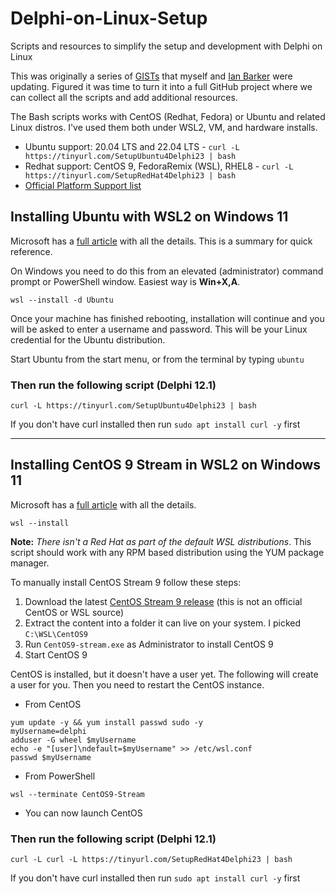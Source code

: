 # Delphi-on-Linux-Setup
 Scripts and resources to simplify the setup and development with Delphi on Linux

 This was originally a series of [GISTs](https://gist.github.com/jimmckeeth/1cb657694d1ea18335782213097c8a33) that myself and [Ian Barker](https://gist.github.com/checkdigits/f910e3c4b308a25b31b9a5c1f23c5461) were updating. Figured it was time to turn it into a full GitHub project where we can collect all the scripts and add additional resources.

The Bash scripts works with CentOS (Redhat, Fedora) or Ubuntu and related Linux distros. I've used them both under WSL2, VM, and hardware installs.

* Ubuntu support:  20.04 LTS and 22.04 LTS - `curl -L https://tinyurl.com/SetupUbuntu4Delphi23 | bash`
* Redhat support: CentOS 9, FedoraRemix (WSL), RHEL8 -  `curl -L https://tinyurl.com/SetupRedHat4Delphi23 | bash`
* [Official Platform Support list](https://docwiki.embarcadero.com/PlatformStatus/en/Main_Page)

## Installing Ubuntu with WSL2 on Windows 11

Microsoft has a [full article](https://docs.microsoft.com/en-us/windows/wsl/install) with all the details. This is a summary for quick reference. 

On Windows you need to do this from an elevated (administrator) command prompt or PowerShell window. Easiest way is **Win+X,A**.
```
wsl --install -d Ubuntu
```

Once your machine has finished rebooting, installation will continue and you will be asked to enter a username and password. This will be your Linux credential for the Ubuntu distribution.

Start Ubuntu from the start menu, or from the terminal by typing `ubuntu`

### Then run the following script (Delphi 12.1)

```curl -L https://tinyurl.com/SetupUbuntu4Delphi23 | bash```

If you don't have curl installed then run `sudo apt install curl -y` first

***************

## Installing CentOS 9 Stream in WSL2 on Windows 11

Microsoft has a [full article](https://docs.microsoft.com/en-us/windows/wsl/install) with all the details.

`wsl --install`

**Note:** *There isn't a Red Hat as part of the default WSL distributions*. This script should work with any RPM based distribution using the YUM package manager.

To manually install CentOS Stream 9 follow these steps:

1. Download the latest [CentOS Stream 9 release](https://github.com/mishamosher/CentOS-WSL) (this is not an official CentOS or WSL source)
2. Extract the content into a folder it can live on your system. I picked `C:\WSL\CentOS9`
3. Run `CentOS9-stream.exe` as Administrator to install CentOS 9
4. Start CentOS 9

CentOS is installed, but it doesn't have a user yet. The following will create a user for you. Then you need to restart the CentOS instance.

* From CentOS
```
yum update -y && yum install passwd sudo -y
myUsername=delphi
adduser -G wheel $myUsername
echo -e "[user]\ndefault=$myUsername" >> /etc/wsl.conf
passwd $myUsername
```
* From PowerShell
```
wsl --terminate CentOS9-Stream
```
* You can now launch CentOS

### Then run the following script (Delphi 12.1)

```curl -L curl -L https://tinyurl.com/SetupRedHat4Delphi23 | bash```

If you don't have curl installed then run `sudo apt install curl -y` first
